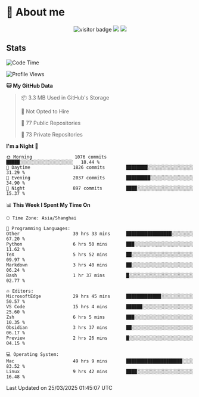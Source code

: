 <!-- ![](https://youpai.roccoshi.top/img/20200804214216.png) -->

# 🧐 About me
 
<p align="center">
<img src="https://visitor-badge.laobi.icu/badge?page_id=Lincest.Lincest&title=hits" alt="visitor badge"/>
<a href="mailto:imroccoshi@gmail.com"><img src="https://img.shields.io/badge/gmail-imroccoshi%40gmail.com-red"></a>
<a href="https://blog.roccoshi.top"><img src="https://img.shields.io/badge/blog-roccoshi-green"></a>
</p>

## Stats

<!--START_SECTION:waka-->
![Code Time](http://img.shields.io/badge/Code%20Time-2%2C350%20hrs%2037%20mins-blue)

![Profile Views](http://img.shields.io/badge/Profile%20Views-1-blue)

**🐱 My GitHub Data** 

> 📦 3.3 MB Used in GitHub's Storage 
 > 
> 🚫 Not Opted to Hire
 > 
> 📜 77 Public Repositories 
 > 
> 🔑 73 Private Repositories 
 > 
**I'm a Night 🦉** 

```text
🌞 Morning                1076 commits        █████░░░░░░░░░░░░░░░░░░░░   18.44 % 
🌆 Daytime                1826 commits        ████████░░░░░░░░░░░░░░░░░   31.29 % 
🌃 Evening                2037 commits        █████████░░░░░░░░░░░░░░░░   34.90 % 
🌙 Night                  897 commits         ████░░░░░░░░░░░░░░░░░░░░░   15.37 % 
```


📊 **This Week I Spent My Time On** 

```text
🕑︎ Time Zone: Asia/Shanghai

💬 Programming Languages: 
Other                    39 hrs 33 mins      █████████████████░░░░░░░░   67.20 % 
Python                   6 hrs 50 mins       ███░░░░░░░░░░░░░░░░░░░░░░   11.62 % 
TeX                      5 hrs 52 mins       ██░░░░░░░░░░░░░░░░░░░░░░░   09.97 % 
Markdown                 3 hrs 40 mins       ██░░░░░░░░░░░░░░░░░░░░░░░   06.24 % 
Bash                     1 hr 37 mins        █░░░░░░░░░░░░░░░░░░░░░░░░   02.77 % 

🔥 Editors: 
MicrosoftEdge            29 hrs 45 mins      █████████████░░░░░░░░░░░░   50.57 % 
VS Code                  15 hrs 4 mins       ██████░░░░░░░░░░░░░░░░░░░   25.60 % 
Zsh                      6 hrs 5 mins        ███░░░░░░░░░░░░░░░░░░░░░░   10.35 % 
Obsidian                 3 hrs 37 mins       ██░░░░░░░░░░░░░░░░░░░░░░░   06.17 % 
Preview                  2 hrs 26 mins       █░░░░░░░░░░░░░░░░░░░░░░░░   04.15 % 

💻 Operating System: 
Mac                      49 hrs 9 mins       █████████████████████░░░░   83.52 % 
Linux                    9 hrs 42 mins       ████░░░░░░░░░░░░░░░░░░░░░   16.48 % 
```


 Last Updated on 25/03/2025 01:45:07 UTC
<!--END_SECTION:waka-->



